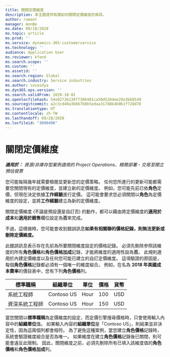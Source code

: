 ```yaml
---
title: 關閉定價維度
description: 本主題提供有關如何關閉定價維度的資訊。
author: rumant
manager: AnnBe
ms.date: 09/18/2020
ms.topic: article
ms.prod: ''
ms.service: dynamics-365-customerservice
ms.technology: ''
audience: Application User
ms.reviewer: kfend
ms.search.scope: ''
ms.custom: ''
ms.assetid: ''
ms.search.region: Global
ms.search.industry: Service industries
ms.author: suvaidya
ms.dyn365.ops.version: ''
ms.search.validFrom: 2020-10-01
ms.openlocfilehash: 54e02726138f7306481ca50d5204ee29a3b68549
ms.sourcegitcommit: a2c3cd49a3b667b8b5edaa31788b4b9b1f728d78
ms.translationtype: HT
ms.contentlocale: zh-TW
ms.lasthandoff: 09/28/2020
ms.locfileid: "3896496"
---
```

# <a name="turning-off-a-pricing-dimension"></a>關閉定價維度

_**適用於：** 資源/非庫存型案例適用的 Project Operations、精簡部署 - 交易至開立預估發票_

您可能每隔幾年就需要檢閱並更新您的定價策略。 任何您所進行的更新可能都需要您關閉現有的定價維度，並建立新的定價維度。 例如，您可能先前已依**角色**定價，但現在決定依據**工作經驗**進行定價。 這可能會要求您必須關閉以**角色**為定價維度的設定，並將**工作經驗**建立為新的定價維度。 

關閉定價維度 (不論是預設還是自訂否) 的動作，都可以藉由將定價維度的**適用於成本**和**適用於銷售**欄位設定為**否**來完成。

不過，這樣做時，您可能會收到錯誤訊息**如果有相關聯的價格記錄，則無法更新或刪除定價維度。**

此錯誤訊息表示存在先前為所要關閉維度設定的價格記錄。 必須先刪除參照該維度的所有**角色價格**和**角色價格加成**記錄，才能將維度的適用性設為**否**。 此規則適用於內建定價維度以及任何您可能已建立的自訂定價維度。 這項驗證的原因是，每個**角色價格**記錄都必須有一個唯一的維度組合。 例如，在名為 **2018 年美國成本費率**的價目表中，您有下列**角色價格**列。 

| 標準職稱         | 組織單位    |單位   |價格  |貨幣  |
| -----------------------|-------------|-------|-------|----------|
| 系統工程師|Contoso US|Hour| 100|USD|
| 資深系統工程師|Contoso US|Hour| 150| USD|


當您關閉以**標準職稱**為定價維度的設定，而定價引擎搜尋價格時，只會使用輸入內容中的**組織單位**值。 如果輸入內容的**組織單位**是「Contoso US」，則結果並非決定性，因為這兩個列都會相符。 為了避免這種案例，當您建立**角色價格**記錄時，系統會驗證維度組合是否為唯一。 如果維度在建立**角色價格**記錄後已關閉，則可能會違反此限制。 因此，關閉維度之前，必須先刪除所有已填入該維度值的**角色價格**和**角色價格加成**列。
